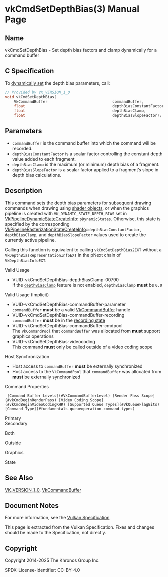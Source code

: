 # vkCmdSetDepthBias(3) Manual Page

## Name

vkCmdSetDepthBias - Set depth bias factors and clamp dynamically for a command buffer



## [](#_c_specification)C Specification

To [dynamically set](https://registry.khronos.org/vulkan/specs/latest/html/vkspec.html#pipelines-dynamic-state) the depth bias parameters, call:

```c++
// Provided by VK_VERSION_1_0
void vkCmdSetDepthBias(
    VkCommandBuffer                             commandBuffer,
    float                                       depthBiasConstantFactor,
    float                                       depthBiasClamp,
    float                                       depthBiasSlopeFactor);
```

## [](#_parameters)Parameters

- `commandBuffer` is the command buffer into which the command will be recorded.
- `depthBiasConstantFactor` is a scalar factor controlling the constant depth value added to each fragment.
- `depthBiasClamp` is the maximum (or minimum) depth bias of a fragment.
- `depthBiasSlopeFactor` is a scalar factor applied to a fragment’s slope in depth bias calculations.

## [](#_description)Description

This command sets the depth bias parameters for subsequent drawing commands when drawing using [shader objects](https://registry.khronos.org/vulkan/specs/latest/html/vkspec.html#shaders-objects), or when the graphics pipeline is created with `VK_DYNAMIC_STATE_DEPTH_BIAS` set in [VkPipelineDynamicStateCreateInfo](https://registry.khronos.org/vulkan/specs/latest/man/html/VkPipelineDynamicStateCreateInfo.html)::`pDynamicStates`. Otherwise, this state is specified by the corresponding [VkPipelineRasterizationStateCreateInfo](https://registry.khronos.org/vulkan/specs/latest/man/html/VkPipelineRasterizationStateCreateInfo.html)::`depthBiasConstantFactor`, `depthBiasClamp`, and `depthBiasSlopeFactor` values used to create the currently active pipeline.

Calling this function is equivalent to calling `vkCmdSetDepthBias2EXT` without a `VkDepthBiasRepresentationInfoEXT` in the pNext chain of `VkDepthBiasInfoEXT`.

Valid Usage

- [](#VUID-vkCmdSetDepthBias-depthBiasClamp-00790)VUID-vkCmdSetDepthBias-depthBiasClamp-00790  
  If the [`depthBiasClamp`](https://registry.khronos.org/vulkan/specs/latest/html/vkspec.html#features-depthBiasClamp) feature is not enabled, `depthBiasClamp` **must** be `0.0`

Valid Usage (Implicit)

- [](#VUID-vkCmdSetDepthBias-commandBuffer-parameter)VUID-vkCmdSetDepthBias-commandBuffer-parameter  
  `commandBuffer` **must** be a valid [VkCommandBuffer](https://registry.khronos.org/vulkan/specs/latest/man/html/VkCommandBuffer.html) handle
- [](#VUID-vkCmdSetDepthBias-commandBuffer-recording)VUID-vkCmdSetDepthBias-commandBuffer-recording  
  `commandBuffer` **must** be in the [recording state](#commandbuffers-lifecycle)
- [](#VUID-vkCmdSetDepthBias-commandBuffer-cmdpool)VUID-vkCmdSetDepthBias-commandBuffer-cmdpool  
  The `VkCommandPool` that `commandBuffer` was allocated from **must** support graphics operations
- [](#VUID-vkCmdSetDepthBias-videocoding)VUID-vkCmdSetDepthBias-videocoding  
  This command **must** only be called outside of a video coding scope

Host Synchronization

- Host access to `commandBuffer` **must** be externally synchronized
- Host access to the `VkCommandPool` that `commandBuffer` was allocated from **must** be externally synchronized

Command Properties

     [Command Buffer Levels](#VkCommandBufferLevel) [Render Pass Scope](#vkCmdBeginRenderPass) [Video Coding Scope](#vkCmdBeginVideoCodingKHR) [Supported Queue Types](#VkQueueFlagBits) [Command Type](#fundamentals-queueoperation-command-types)

Primary  
Secondary

Both

Outside

Graphics

State

## [](#_see_also)See Also

[VK\_VERSION\_1\_0](https://registry.khronos.org/vulkan/specs/latest/man/html/VK_VERSION_1_0.html), [VkCommandBuffer](https://registry.khronos.org/vulkan/specs/latest/man/html/VkCommandBuffer.html)

## [](#_document_notes)Document Notes

For more information, see the [Vulkan Specification](https://registry.khronos.org/vulkan/specs/latest/html/vkspec.html#vkCmdSetDepthBias)

This page is extracted from the Vulkan Specification. Fixes and changes should be made to the Specification, not directly.

## [](#_copyright)Copyright

Copyright 2014-2025 The Khronos Group Inc.

SPDX-License-Identifier: CC-BY-4.0